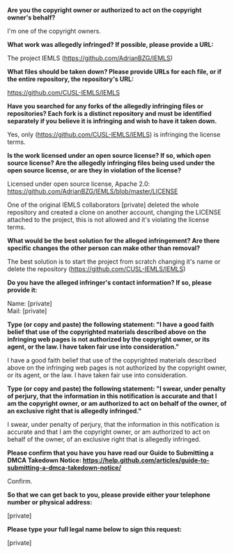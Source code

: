 **Are you the copyright owner or authorized to act on the copyright owner's behalf?**  

I'm one of the copyright owners.

**What work was allegedly infringed? If possible, please provide a URL:**  

The project IEMLS (https://github.com/AdrianBZG/IEMLS)

**What files should be taken down? Please provide URLs for each file, or if the entire repository, the repository's URL:**  

https://github.com/CUSL-IEMLS/IEMLS

**Have you searched for any forks of the allegedly infringing files or repositories? Each fork is a distinct repository and must be identified separately if you believe it is infringing and wish to have it taken down.**  

Yes, only (https://github.com/CUSL-IEMLS/IEMLS) is infringing the license terms.

**Is the work licensed under an open source license? If so, which open source license? Are the allegedly infringing files being used under the open source license, or are they in violation of the license?**  

Licensed under open source license, Apache 2.0: https://github.com/AdrianBZG/IEMLS/blob/master/LICENSE

One of the original IEMLS collaborators [private] deleted the whole repository and created a clone on another account, changing the LICENSE attached to the project, this is not allowed and it's violating the license terms.

**What would be the best solution for the alleged infringement? Are there specific changes the other person can make other than removal?**  

The best solution is to start the project from scratch changing it's name or delete the repository (https://github.com/CUSL-IEMLS/IEMLS)

**Do you have the alleged infringer's contact information? If so, please provide it:**  

Name: [private]  
Mail: [private]  

**Type (or copy and paste) the following statement: "I have a good faith belief that use of the copyrighted materials described above on the infringing web pages is not authorized by the copyright owner, or its agent, or the law. I have taken fair use into consideration."**  

I have a good faith belief that use of the copyrighted materials described above on the infringing web pages is not authorized by the copyright owner, or its agent, or the law. I have taken fair use into consideration.

**Type (or copy and paste) the following statement: "I swear, under penalty of perjury, that the information in this notification is accurate and that I am the copyright owner, or am authorized to act on behalf of the owner, of an exclusive right that is allegedly infringed."**  

I swear, under penalty of perjury, that the information in this notification is accurate and that I am the copyright owner, or am authorized to act on behalf of the owner, of an exclusive right that is allegedly infringed.

**Please confirm that you have you have read our Guide to Submitting a DMCA Takedown Notice: https://help.github.com/articles/guide-to-submitting-a-dmca-takedown-notice/**  

Confirm.

**So that we can get back to you, please provide either your telephone number or physical address:**  

[private]  

**Please type your full legal name below to sign this request:**  

[private]
